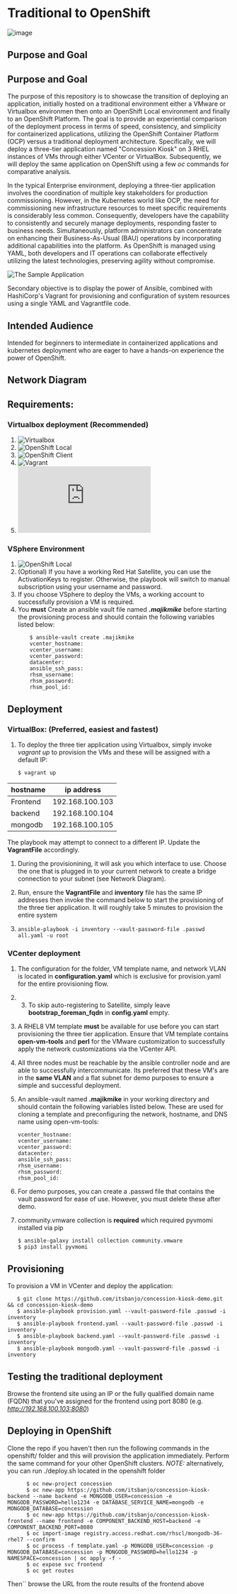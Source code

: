 
# Traditional to OpenShift



![image](https://user-images.githubusercontent.com/41275866/227836282-daf0b719-c997-4bfd-b84a-c69ceca73066.png)




## Purpose and Goal

## Purpose and Goal

The purpose of this repository is to showcase the transition of deploying an application, initially hosted on a traditional environment either a VMware or Virtualbox environmen then onto an OpenShift Local environment and finally to an OpenShift Platform. The goal is to provide an experiential comparison of the deployment process in terms of speed, consistency, and simplicity for containerized applications, utilizing the OpenShift Container Platform (OCP) versus a traditional deployment architecture. Specifically, we will deploy a three-tier application named "Concession Kiosk" on 3 RHEL instances of VMs through either VCenter or VirtualBox. Subsequently, we will deploy the same application on OpenShift using a few *oc* commands for comparative analysis.

In the typical Enterprise environment, deploying a three-tier application involves the coordination of multiple key stakeholders for production commissioning. However, in the Kubernetes world like OCP, the need for commissioning new infrastructure resources to meet specific requirements is considerably less common. Consequently, developers have the capability to consistently and securely manage deployments, responding faster to business needs. Simultaneously, platform administrators can concentrate on enhancing their Business-As-Usual (BAU) operations by incorporating additional capabilities into the platform. As OpenShift is managed using YAML, both developers and IT operations can collaborate effectively utilizing the latest technologies, preserving agility without compromise.

![The Sample Application](https://raw.githubusercontent.com/itsbanjo/concession-kiosk-demo/aae0e3838c9074da7986672a38455ae7a411e96f/artefacts/concession-kiosk.png)

Secondary objective is to display the power of Ansible, combined with HashiCorp's Vagrant for provisioning and configuration of system resources using a single YAML and Vagrantfile code.

## Intended Audience

Intended for beginners to intermediate in containerized applications and kubernetes deployment who are eager to have a hands-on experience the power of OpenShift.

## Network Diagram

## Requirements:
### Virtualbox deployment (Recommended)

1. ![Virtualbox](https://www.virtualbox.org/wiki/Downloads)
2. ![OpenShift Local](https://console.redhat.com/openshift/downloads)
3. ![OpenShift Client](https://console.redhat.com/openshift/downloads)
4. ![Vagrant](https://developer.hashicorp.com/vagrant/downloads)
5. ![Red Hat Account](https://www.redhat.com/wapps/ugc/register.html)

### VSphere Environment
1. ![OpenShift Local](https://console.redhat.com/openshift/downloads)
2. (Optional) If you have a working Red Hat Satellite, you can use the ActivationKeys to register. Otherwise, the playbook will switch to manual subscription using your username and password. 
3. If you choose VSphere to deploy the VMs, a working account to successfully provision a VM is required. 
4. You **must** Create an ansible vault file named ***.majikmike*** before starting the provisioning process and should contain the following variables listed below:

```
       $ ansible-vault create .majikmike
       vcenter_hostname:
       vcenter_username:  
       vcenter_password:  
       datacenter:  
       ansible_ssh_pass:  
       rhsm_username: 
       rhsm_password: 
       rhsm_pool_id: 
```

## Deployment 
### VirtualBox: (Preferred, easiest and fastest)
1. To deploy the three tier application using Virtualbox, simply invoke *vagrant up* to provision the VMs and these will be assigned with a default IP:

       $ vagrant up    

| hostname  | ip address      |
|-----------|-----------------|
| Frontend  | 192.168.100.103 |
| backend   | 192.168.100.104 | 
| mongodb   | 192.168.100.105 | 

The playbook may attempt to connect to a different IP. Update the **VagrantFile** accordingly. 

1. During the provisionining, it will ask you which interface to use.  Choose the one that is plugged in to your current network to create a bridge connection to your subnet (see Network Diagram).
   
2. Run, ensure the **VagrantFile** and **inventory** file has the same IP addresses then invoke the command below to start the provisioning of the three tier application. It will roughly take 5 minutes to provision the entire system
3. 
   ```ansible-playbook -i inventory --vault-password-file .passwd all.yaml -u root```

   
### VCenter deployment 


1. The configuration for the folder, VM template name, and network VLAN is located in **configuration.yaml** which is exclusive for provision.yaml for the entire provisioning flow. 
   
2. 3. To skip auto-registering to Satellite, simply leave **bootstrap_foreman_fqdn** in **config.yaml** empty.
   
3. A RHEL8 VM template **must** be available for use before you can start provisioning the three tier application. Ensure that VM template contains **open-vm-tools** and **perl** for the VMware customization to successfully apply the network customizations via the VCenter API. 
   
4. All three nodes must be reachable by the ansible controller node and are able to successfully intercommunicate. Its preferred that these VM's are in the **same VLAN** and a flat subnet for demo purposes to ensure a simple and successful deployment. 
   
5. An ansible-vault named **.majikmike** in your working directory and should contain the following variables listed below. These are used for cloning a template and preconfiguring the network, hostname, and DNS name using open-vm-tools:

       vcenter_hostname:
       vcenter_username:  
       vcenter_password:  
       datacenter:  
       ansible_ssh_pass:  
       rhsm_username: 
       rhsm_password: 
       rhsm_pool_id: 

6. For demo purposes, you can create a .passwd file that contains the vault password for ease of use. However, you must delete these after demo.  

8. community.vmware  collection is **required** which required pyvmomi installed via pip   

       $ ansible-galaxy install collection community.vmware
       $ pip3 install pyvmomi

## Provisioning

To provision a VM in VCenter and deploy the application:

       $ git clone https://github.com/itsbanjo/concession-kiosk-demo.git && cd concession-kiosk-demo
       $ ansible-playbook provision.yaml --vault-password-file .passwd -i inventory
       $ ansible-playbook frontend.yaml --vault-password-file .passwd -i inventory  
       $ ansible-playbook backend.yaml --vault-password-file .passwd -i inventory  
       $ ansible-playbook mongodb.yaml --vault-password-file .passwd -i inventory  


## Testing the traditional deployment

Browse the frontend site using an IP or the fully qualified domain name (FQDN) that you've assigned for the frontend using port 8080 (e.g. *http://192.168.100.103:8080*)

## Deploying in OpenShift 

Clone the repo if you haven't then run the following commands in the openshift/ folder and this will provision the application immediately. Perform the same command for your other OpenShift clusters. 
*NOTE:* alternatively, you can run ./deploy.sh located in the openshift folder
 ```
       $ oc new-project concession
       $ oc new-app https://github.com/itsbanjo/concession-kiosk-backend --name backend -e MONGODB_USER=concession -e MONGODB_PASSWORD=hello1234 -e DATABASE_SERVICE_NAME=mongodb -e MONGODB_DATABASE=concession  
       $ oc new-app https://github.com/itsbanjo/concession-kiosk-frontend --name frontend -e COMPONENT_BACKEND_HOST=backend -e COMPONENT_BACKEND_PORT=8080   
       $ oc import-image registry.access.redhat.com/rhscl/mongodb-36-rhel7 --confirm 
       $ oc process -f template.yaml -p MONGODB_USER=concession -p MONGODB_DATABASE=concession -p MONGODB_PASSWORD=hello1234 -p NAMESPACE=concession | oc apply -f - 
       $ oc expose svc frontend
       $ oc get routes  
```
Then`` browse the URL from the route results of the frontend above
